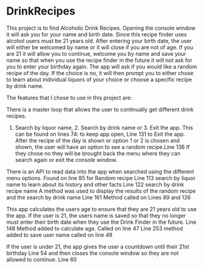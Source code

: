 # DrinkRecipes
This project is to find Alcoholic Drink Recipes. Opening the console window it will ask you for your name and birth date.
Since this recipe finder uses alcohol users must be 21 years old. After entering your birth date, the user will either be welcomed
by name or it will close if you are not of age. If you are 21 it will allow you to continue, welcome you by name and save
your name so that when you use the recipe finder in the future it will not ask for you to enter your birthday again.
The app will ask if you would like a random recipe of the day. If the choice is no, it will then prompt you to either chose
to learn about individual liquors of your choice or choose a specific recipe by drink name. 

The features that I chose to use in this project are:

There is a  master loop that allows the user to continually get different drink recipes. 
1. Search by liquor name, 2. Search by drink name or 3. Exit the app. 
This can be found on lines 74: to keep app open, Line 131 to Exit the app. 
After the recipe of the day is shown or option 1 or 2 is chosen and shown, the user will have an option to see a random recipe.Line 136
If they chose no they will be brought back the menu where they can search again or exit the console window. 


There is an API to read data into the app when searched using the different menu options. 
Found on line 85 for Random recipe 
Line 113 search by liquor name to learn about its history and other facts
Line 122 search by drink recipe name
A method was used to display the results of the random recipe and the search by drink name Line 161
Method called on Lines 89 and 126



This app calculates the users age to ensure that they are 21 years old to use the app. If the user is 21, 
the users name is saved so that they no longer must enter their birth date when they use the Drink Finder in the future. 
Line 148 Method added to calculate age. 
Called on line 47
Line 253 method added to save user name 
called on line 49

If the user is under 21, the app gives the user a countdown until their 21st birthday
Line 54
and then closes the console window so they are 
not allowed to continue. Line 60


